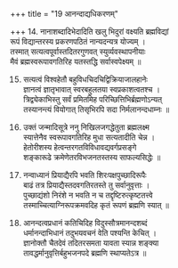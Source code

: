 +++
title = "19 आनन्दाद्यधिकरणम्"

+++
14. नानाशब्दादिभेदादिति खलु भिदुरां वक्ष्यति ब्रह्मविद्यां  
रूपं विद्यान्तरस्य प्रकरणपठितं नान्यदन्यत्र योज्यम् ।  
तस्मात् सत्यत्वपूर्वास्तदितरगुणवत् स्युर्व्यवस्थापनीयाः  
मैवं ब्रह्मस्वरूपावगतिरिह यतस्तद्धि सर्वास्वपेक्ष्यम् ॥

15. सत्यत्वं विश्वहेतौ बहुविधचिदचिद्विक्रियाजालहानेः  
ज्ञानत्वं ज्ञातृभावात् स्वरबहुलतया स्वप्रकाशत्वतश्च ।  
त्रिद्व्येकाभिस्तु सर्वं प्रमितमिह परिच्छित्तिभिर्ब्रह्मणोऽन्यत्  
तस्यानन्त्यं वियोगात् तिसृभिरपि सदा निर्मलानन्दधाम्नः ॥

16. उक्तं जन्मादिसूत्रे ननु निखिलजगद्धेतुता ब्रह्मलक्ष्म  
स्यात्तेनैव स्वरूपावगतिरिह मुधा सत्यतादीति चेन्न ।  
हेतोरीशस्य हेत्वन्तरगतविविधावद्यवर्गप्रसङ्गे  
शङ्कारूढे क्रमेणेतरविभजनतस्तस्य साफल्यसिद्धेः ॥

17. नन्वाध्यानं प्रियाद्यैरपि भवति शिरःपक्षपुच्छादिरूपैः  
बाढं तत्र प्रियाद्यैस्तदवगतिरतस्ते तु सर्वानुवृत्ताः ।  
पुच्छाद्यंशो निरंशे न भवति न च तद्दृष्टिरुत्कृष्टतत्त्वे  
तस्माच्चित्याग्निरूपक्रमवदिह कृतं रूपणं ब्रह्मणि स्यात् ॥

18. आनन्दत्वप्रधानं कतिचिदिह विदुस्सौत्रमानन्दशब्दं  
धर्मानन्दाभिधानं तदुभयवचनं वेति पश्यन्ति केचित् ।  
ज्ञानोक्तौ चैतदेवं तदितरसमता यावता स्यान्न शङ्क्या  
तावद्धर्मानुवृत्तिर्बहुभजनपदे ब्रह्मणि स्थाप्यतेऽत्र ॥